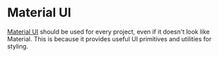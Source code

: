 # Material UI

[Material UI](https://material-ui.com/) should be used for every project, even if it doesn't look
like Material. This is because it provides useful UI primitives and utilities for styling.
